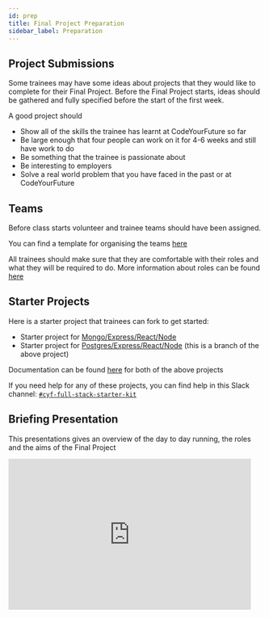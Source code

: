 ```yaml
---
id: prep
title: Final Project Preparation
sidebar_label: Preparation
---
```


## Project Submissions

Some trainees may have some ideas about projects that they would like to complete for their Final Project. Before the Final Project starts, ideas should be gathered and fully specified before the start of the first week.

A good project should

- Show all of the skills the trainee has learnt at CodeYourFuture so far
- Be large enough that four people can work on it for 4-6 weeks and still have work to do
- Be something that the trainee is passionate about
- Be interesting to employers
- Solve a real world problem that you have faced in the past or at CodeYourFuture

## Teams

Before class starts volunteer and trainee teams should have been assigned.

You can find a template for organising the teams [here](https://docs.google.com/spreadsheets/d/13WGRmeUZoCZfPV3joO4q69GLIaAiYFnrh9WmZ51FrE8/edit#gid=0)

All trainees should make sure that they are comfortable with their roles and what they will be required to do. More information about roles can be found [here](./roles)

## Starter Projects

Here is a starter project that trainees can fork to get started:

- Starter project for [Mongo/Express/React/Node](https://github.com/CodeYourFuture/cyf-final-project-starter-kit)
- Starter project for [Postgres/Express/React/Node](https://github.com/CodeYourFuture/cyf-final-project-starter-kit/tree/postgres) (this is a branch of the above project)

Documentation can be found [here](https://github.com/textbook/starter-kit/wiki) for both of the above projects

If you need help for any of these projects, you can find help in this Slack channel: [`#cyf-full-stack-starter-kit`](https://codeyourfuture.slack.com/archives/C021ATWS9A5)

## Briefing Presentation

This presentations gives an overview of the day to day running, the roles and the aims of the Final Project

<iframe src="https://docs.google.com/presentation/d/e/2PACX-1vQivu0h8g6tkJtnOkNCXkmR8sZbh9vNJ6SztqL8OpJV3xoX7_xnCL3rucfyRsY2QfAQd8IhrUQkt5lr/embed?start=false&loop=false&delayms=3000" frameborder="0" width="480" height="299" allowfullscreen="true" mozallowfullscreen="true" webkitallowfullscreen="true"></iframe>
